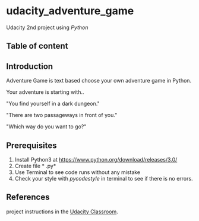 # udacity_adventure_game

Udacity 2nd project using *Python*

## Table of content

## Introduction

Adventure Game is text based choose your own adventure game in Python.

Your adventure is starting with.. 

"You find yourself in a dark dungeon."

"There are two passageways in front of you."

"Which way do you want to go?"

## Prerequisites
1. Install Python3 at https://www.python.org/download/releases/3.0/ 
2. Create file * .py* 
3. Use Terminal to see code runs without any mistake
4. Check your style with *pycodestyle* in terminal to see if there is no errors. 

## References
project instructions in the [Udacity Classroom](https://classroom.udacity.com/me).

